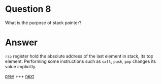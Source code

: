
# Question 8


What is the purpose of stack pointer?


# Answer




`rsp` register hold the absolute address of the last element in stack, its top element. Performing some instructions such as `call`, `push`, `pop` changes its value implicitly.




[prev](007.md) +++ [next](009.md)

